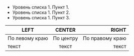 + Уровень списка 1. Пункт 1.
+ Уровень списка 1. Пункт 2.
+ Уровень списка 1. Пункт 3.

| LEFT | CENTER | RIGHT |
|----------------|:---------:|----------------:|
| По левому краю | По центру | По правому краю |
| текст | текст | текст |
